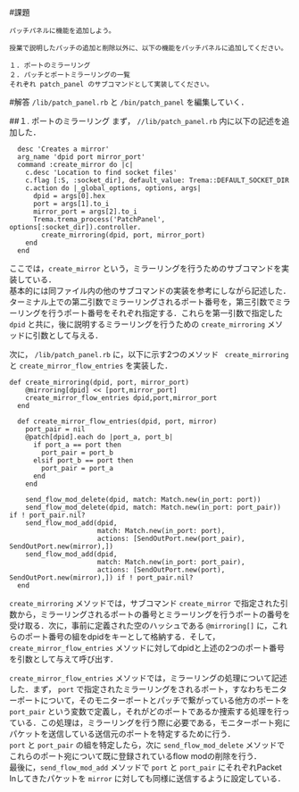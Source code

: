 #課題
```
パッチパネルに機能を追加しよう。

授業で説明したパッチの追加と削除以外に、以下の機能をパッチパネルに追加してください。

１. ポートのミラーリング
２. パッチとポートミラーリングの一覧
それぞれ patch_panel のサブコマンドとして実装してください。
```

#解答
```/lib/patch_panel.rb``` と ```/bin/patch_panel``` を編集していく．

##１. ポートのミラーリング
まず， ```//lib/patch_panel.rb``` 内に以下の記述を追加した．

```
  desc 'Creates a mirror'
  arg_name 'dpid port mirror_port'
  command :create_mirror do |c|
    c.desc 'Location to find socket files'
    c.flag [:S, :socket_dir], default_value: Trema::DEFAULT_SOCKET_DIR
    c.action do |_global_options, options, args|
      dpid = args[0].hex
      port = args[1].to_i
      mirror_port = args[2].to_i
      Trema.trema_process('PatchPanel', options[:socket_dir]).controller.
        create_mirroring(dpid, port, mirror_port)
    end
  end
```

ここでは，```create_mirror``` という，ミラーリングを行うためのサブコマンドを実装している．  
基本的には同ファイル内の他のサブコマンドの実装を参考にしながら記述した．ターミナル上での第二引数でミラーリングされるポート番号を，第三引数でミラーリングを行うポート番号をそれぞれ指定する．これらを第一引数で指定した```dpid``` と共に，後に説明するミラーリングを行うための ```create_mirroring``` メソッドに引数として与える．  
  
次に， ```/lib/patch_panel.rb``` に，以下に示す2つのメソッド ``` create_mirroring```と ```create_mirror_flow_entries``` を実装した．

```
def create_mirroring(dpid, port, mirror_port)
    @mirroring[dpid] << [port,mirror_port]
    create_mirror_flow_entries dpid,port,mirror_port
  end
```

```
  def create_mirror_flow_entries(dpid, port, mirror)
    port_pair = nil
    @patch[dpid].each do |port_a, port_b|
      if port_a == port then
        port_pair = port_b
      elsif port_b == port then
        port_pair = port_a
      end
    end

    send_flow_mod_delete(dpid, match: Match.new(in_port: port))
    send_flow_mod_delete(dpid, match: Match.new(in_port: port_pair)) if ! port_pair.nil?
    send_flow_mod_add(dpid,
                      match: Match.new(in_port: port),
                      actions: [SendOutPort.new(port_pair), SendOutPort.new(mirror),])
    send_flow_mod_add(dpid,
                      match: Match.new(in_port: port_pair),
                      actions: [SendOutPort.new(port), SendOutPort.new(mirror),]) if ! port_pair.nil?
  end
```

```create_mirroring``` メソッドでは，サブコマンド ```create_mirror``` で指定された引数から，ミラーリングされるポートの番号とミラーリングを行うポートの番号を受け取る．次に，事前に定義された空のハッシュである ```@mirroring[]``` に，これらのポート番号の組をdpidをキーとして格納する．そして，```create_mirror_flow_entries``` メソッドに対してdpidと上述の2つのポート番号を引数として与えて呼び出す．  

```create_mirror_flow_entries``` メソッドでは，ミラーリングの処理について記述した．まず， ```port``` で指定されたミラーリングをされるポート，すなわちモニターポートについて，そのモニターポートとパッチで繋がっている他方のポートを ```port_pair``` という変数で定義し，それがどのポートであるか捜索する処理を行っている．この処理は，ミラーリングを行う際に必要である，モニターポート宛にパケットを送信している送信元のポートを特定するために行う．  
```port``` と ```port_pair``` の組を特定したら，次に ```send_flow_mod_delete``` メソッドでこれらのポート宛について既に登録されているflow modの削除を行う．  
最後に，```send_flow_mod_add``` メソッドで ```port``` と ```port_pair``` にそれぞれPacket Inしてきたパケットを ```mirror``` に対しても同様に送信するように設定している．